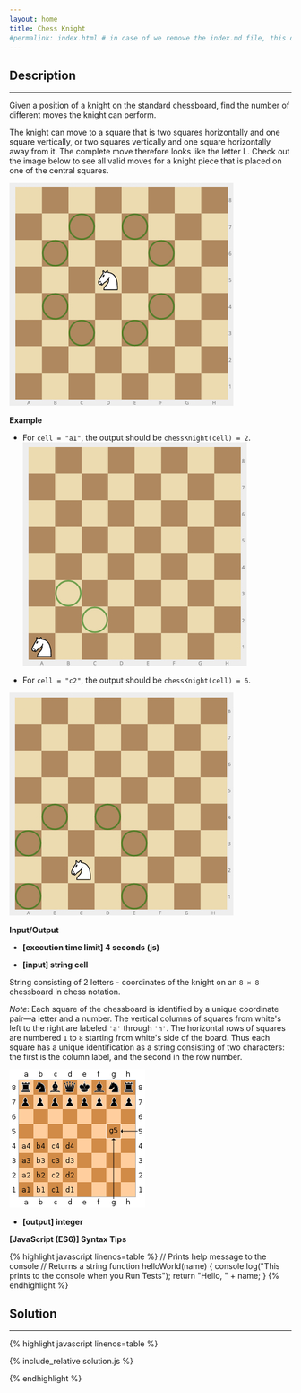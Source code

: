```yaml
---
layout: home
title: Chess Knight
#permalink: index.html # in case of we remove the index.md file, this doc will be the index page
---
```


<div class="row">
<div class="columnStmt" markdown="1">

## Description
------

Given a position of a knight on the standard chessboard, find the number of different moves the knight can perform.

The knight can move to a square that is two squares horizontally and one square vertically, or two squares vertically and one square horizontally away from it. The complete move therefore looks like the letter L. Check out the image below to see all valid moves for a knight piece that is placed on one of the central squares.

![](./images/image.jpg)

**Example**

* For <code>cell = "a1"</code>, the output should be
<code>chessKnight(cell) = 2</code>.
![](./images/ex_1.jpg)

* For <code>cell = "c2"</code>, the output should be
<code>chessKnight(cell) = 6</code>.

![](./images/ex_2.jpg)

**Input/Output**

* **[execution time limit] 4 seconds (js)**

* **[input] string cell**

String consisting of 2 letters - coordinates of the knight on an <code>8 × 8</code> chessboard in chess notation.

*Note*: Each square of the chessboard is identified by a unique coordinate pair—a letter and a number. The vertical columns of squares from white's left to the right are labeled <code>'a'</code> through <code>'h'</code>. The horizontal rows of squares are numbered <code>1</code> to <code>8</code> starting from white's side of the board. Thus each square has a unique identification as a string consisting of two characters: the first is the column label, and the second in the row number.

![](./images/note_1.png)


* **[output] integer**


**[JavaScript (ES6)] Syntax Tips**

{% highlight javascript linenos=table %}
// Prints help message to the console
// Returns a string
function helloWorld(name) {
    console.log("This prints to the console when you Run Tests");
    return "Hello, " + name;
}
{% endhighlight %}

</div>
<div class="columnSol" markdown="1">

## Solution
------

{% highlight javascript linenos=table %}

{% include_relative solution.js %}

{% endhighlight %}

</div>
</div>